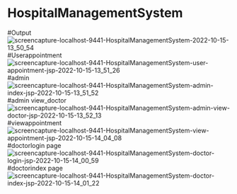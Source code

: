 # HospitalManagementSystem
#Output
![screencapture-localhost-9441-HospitalManagementSystem-2022-10-15-13_50_54](https://user-images.githubusercontent.com/97262660/195977058-2c7eb6a2-9442-4f5d-9fe6-1c7cd41c57bd.png)
#Userappointment
![screencapture-localhost-9441-HospitalManagementSystem-user-appointment-jsp-2022-10-15-13_51_26](https://user-images.githubusercontent.com/97262660/195977095-4a4db220-a4da-4946-a56e-420e0121700d.png)
#admin
![screencapture-localhost-9441-HospitalManagementSystem-admin-index-jsp-2022-10-15-13_51_52](https://user-images.githubusercontent.com/97262660/195977116-78894bc2-2c95-454a-ba17-6a137f180a36.png)
#admin view_doctor
![screencapture-localhost-9441-HospitalManagementSystem-admin-view-doctor-jsp-2022-10-15-13_52_13](https://user-images.githubusercontent.com/97262660/195977180-92c6fbd5-8810-4f83-a14c-a3abd00fc3e2.png)
#viewappointment
![screencapture-localhost-9441-HospitalManagementSystem-view-appointment-jsp-2022-10-15-14_04_08](https://user-images.githubusercontent.com/97262660/195977418-cedf0c5c-ac1c-4600-b39f-27054edaaabb.png)
#doctorlogin page
![screencapture-localhost-9441-HospitalManagementSystem-doctor-login-jsp-2022-10-15-14_00_59](https://user-images.githubusercontent.com/97262660/195977438-9cb780dd-98d0-420e-860d-076921aade1a.png)
#doctorindex page
![screencapture-localhost-9441-HospitalManagementSystem-doctor-index-jsp-2022-10-15-14_01_22](https://user-images.githubusercontent.com/97262660/195977481-b002251d-4e23-4f0c-aa41-742746fdee34.png)
